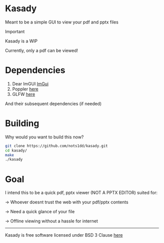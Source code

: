 # Kasady 

Meant to be a simple GUI to view your pdf and pptx files

> [!IMPORTANT]
> 
> Kasady is a WIP
> 
> Currently, only a pdf can be viewed!
> 

# Dependencies

1. Dear ImGUI [ImGui](https://github.com/ocornut/imgui)
2. Poppler [here](https://gitlab.freedesktop.org/poppler/poppler)
3. GLFW [here](https://github.com/glfw/glfw)

And their subsequent dependencies (if needed)

# Building

Why would you want to build this now?

```bash 
git clone https://github.com/nots1dd/kasady.git 
cd kasady/
make
./kasady
```

# Goal

I intend this to be a quick pdf, pptx viewer (NOT A PPTX EDITOR) suited for:

-> Whoever doesnt trust the web with your pdf/pptx contents

-> Need a quick glance of your file 

-> Offline viewing without a hassle for internet

---

Kasady is free software licensed under BSD 3 Clause [here](https://github.com/nots1dd/kasady/blob/main/LICENSE)
